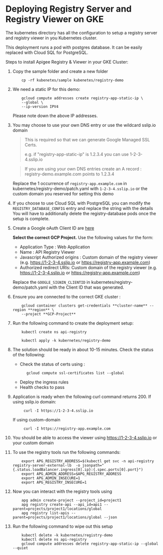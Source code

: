 # Deploying Registry Server and Registry Viewer on GKE

The kubernetes directory has all the configuration to setup a registry server
and registry viewer in you Kubernetes cluster.

This deployment runs a pod with postgres database. It can be easily replaced 
with Cloud SQL for PostgreSQL.

Steps to install Apigee Registry & Viewer in your GKE Cluster:
1. Copy the sample folder and create a new folder
    ```shell
        cp -rf kubenetes/sample kubenetes/registry-demo
    ```
2. We need a static IP for this demo: 
    ```shell
        gcloud compute addresses create registry-app-static-ip \
        --global \
        --ip-version IPV4 
   ```

   Please note down the above IP addresses.

3. You may choose to use your own DNS entry or use the wildcard sslip.io domain
    > This is required so that we can generate Google Managed SSL Certs.
    > 
    > e.g. if "registry-app-static-ip" is 1.2.3.4 you can use 1-2-3-4.sslip.io

    > If you are using your own DNS entries create an A record :    
      registry-demo.example.com  points to 1.2.3.4

   
   Replace the 1 occurrence of `registry-app.example.com` in kubernetes/registry-demo/patch.yaml with `1-2-3-4.sslip.io`
   or the custom domain you reserved for setting this demo

4. If you choose to use Cloud SQL with PostgreSQL you can modify the 
   `REGISTRY_DATABASE_CONFIG` entry and replace the string with the details
   You will have to additionally delete the registry-database pods once the setup is complete.

5. Create a Google oAuth Client ID are [here](https://console.cloud.google.com/apis/credentials/oauthclient)
   
    **Select the correct GCP Project.**
    Use the following values for the form:   
    - Application Type : Web Application
    - Name : API Registry Viewer
    - Javascript Authorized origins : Custom domain of the registry viewer 
        (e.g. https://1-2-3-4.sslip.io or https://registry-app.example.com)
    - Authorized redirect URIs: Custom domain of the registry viewer 
        (e.g. https://1-2-3-4.sslip.io or https://registry-app.example.com)

    Replace the `GOOGLE_SIGNIN_CLIENTID` in kubernetes/registry-demo/patch.yaml with the Client ID that was generated.

6. Ensure you are connected to the correct GKE cluster :
    ```shell
        gcloud container clusters get-credentials **cluster-name** --region **region** \
        --project **GCP-Project**
    ```
7. Run the following command to create the deployment setup:
    ```shell
        kubectl create ns api-registry
        
        kubectl apply -k kubernetes/registry-demo
    ```

8. The solution should be ready in about 10-15 minutes. 
   Check the status of the following:
   - Check the status of certs using :
     ```shell
        gcloud compute ssl-certificates list --global
     ```
   - Deploy the ingress rules
   - Health checks to pass

9. Application is ready when the following curl command returns 200.
   If using sslip.io domain:
   ```shell
        curl -I https://1-2-3-4.sslip.io 
    ```
    If using custom-domain
   ```shell
        curl -I https://registry-app.example.com
    ```

10. You should be able to access the viewer using https://1-2-3-4.sslip.io 
   or your custom domain
   
11. To use the registry tools run the following commands: 
    ```shell
        export APG_REGISTRY_ADDRESS=$(kubectl get svc -n api-registry registry-server-external-lb  -o jsonpath="{.status.loadBalancer.ingress[0].ip}:{.spec.ports[0].port}")
        export APG_ADMIN_ADDRESS=$APG_REGISTRY_ADDRESS
        export APG_ADMIN_INSECURE=1
        export APG_REGISTRY_INSECURE=1
    ```

12. Now you can interact with the registry tools using
    ```shell
        apg admin create-project --project_id=project1
        apg registry create-api --api_id=api1 --parent=projects/project1/locations/global
        apg registry list-apis --parent=projects/project1/locations/global --json
    ```

13. Run the following command to wipe out this setup
    ```shell
        kubectl delete -k kubernetes/registry-demo
        kubectl delete ns api-registry
        gcloud compute addresses delete registry-app-static-ip --global --quiet
    ```